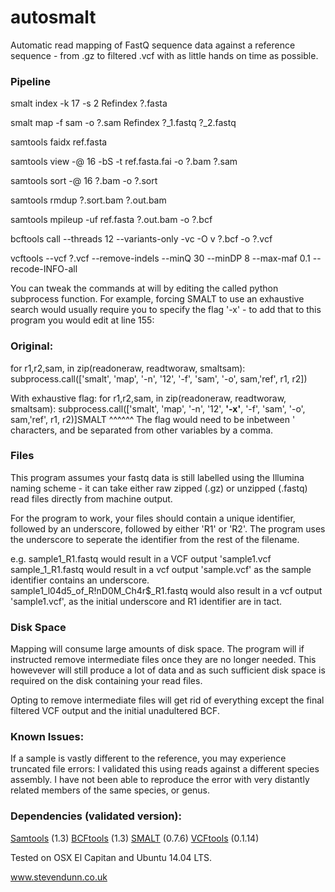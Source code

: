 # autosmalt
Automatic read mapping of FastQ sequence data against a reference sequence - from .gz to filtered .vcf with as little hands on time as possible.

### Pipeline

smalt index -k 17 -s 2 Refindex ?.fasta

smalt map -f sam -o ?.sam Refindex ?_1.fastq ?_2.fastq 

samtools faidx ref.fasta 

samtools view -@ 16 -bS -t ref.fasta.fai -o ?.bam ?.sam 

samtools sort -@ 16 ?.bam -o ?.sort 

samtools rmdup ?.sort.bam ?.out.bam 

samtools mpileup -uf ref.fasta ?.out.bam -o ?.bcf 

bcftools call --threads 12 --variants-only -vc -O v ?.bcf -o ?.vcf 

vcftools --vcf ?.vcf --remove-indels --minQ 30 --minDP 8 --max-maf 0.1 --recode-INFO-all 


You can tweak the commands at will by editing the called python subprocess function. For example, forcing SMALT to use an exhaustive search would usually require you to specify the flag '-x' - to add that to this program you would edit at line 155:

### Original:
for r1,r2,sam, in zip(readoneraw, readtworaw, smaltsam):
    subprocess.call(['smalt', 'map', '-n', '12', '-f', 'sam', '-o', sam,'ref', r1, r2])
 
With exhaustive flag:
for r1,r2,sam, in zip(readoneraw, readtworaw, smaltsam):
    subprocess.call(['smalt', 'map', '-n', '12', **'-x'**, '-f', 'sam', '-o', sam,'ref', r1, r2)]SMALT
                                                ^^^^^^
The flag would need to be inbetween ' characters, and be separated from other variables by a comma. 


### Files

This program assumes your fastq data is still labelled using the Illumina naming scheme - it can take either raw zipped (.gz) or unzipped (.fastq) read files directly from machine output.

For the program to work, your files should contain a unique identifier, followed by an underscore, followed by either 'R1' or 'R2'. The program uses the underscore to seperate the identifier from the rest of the filename.

e.g. sample1_R1.fastq would result in a VCF output 'sample1.vcf
     sample_1_R1.fastq would result in a vcf output 'sample.vcf' as the sample identifier contains an underscore.
     sample1_l04d5_of_R!nD0M_Ch4r$_R1.fastq would also result in a vcf output 'sample1.vcf', as the initial underscore and R1 identifier are in tact.
     
     

### Disk Space

Mapping will consume large amounts of disk space. The program will if instructed remove intermediate files once they are no longer needed. This howevever will still produce a lot of data and as such sufficient disk space is required on the disk containing your read files. 

Opting to remove intermediate files will get rid of everything except the final filtered VCF output and the initial unadultered BCF.



### Known Issues:

If a sample is vastly different to the reference, you may experience truncated file errors: I validated this using reads against a different species assembly. I have not been able to reproduce the error with very distantly related members of the same species, or  genus.



### Dependencies (validated version):

[Samtools](http://samtools.sourceforge.net/) (1.3) 
[BCFtools](https://samtools.github.io/bcftools/bcftools.html) (1.3) 
[SMALT](http://www.sanger.ac.uk/science/tools/smalt-0) (0.7.6)
[VCFtools](http://vcftools.sourceforge.net/) (0.1.14)

Tested on OSX El Capitan and Ubuntu 14.04 LTS.


www.stevendunn.co.uk
